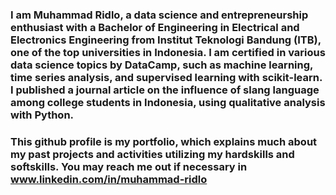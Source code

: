 ### I am Muhammad Ridlo, a data science and entrepreneurship enthusiast with a Bachelor of Engineering in Electrical and Electronics Engineering from Institut Teknologi Bandung (ITB), one of the top universities in Indonesia. I am certified in various data science topics by DataCamp, such as machine learning, time series analysis, and supervised learning with scikit-learn. I published a journal article on the influence of slang language among college students in Indonesia, using qualitative analysis with Python.

### This github profile is my portfolio, which explains much about my past projects and activities utilizing my hardskills and softskills. You may reach me out if necessary in www.linkedin.com/in/muhammad-ridlo


<!--
**muhridlo24/muhridlo24** is a ✨ _special_ ✨ repository because its `README.md` (this file) appears on your GitHub profile.

Here are some ideas to get you started:

- 🔭 I’m currently working on ...
- 🌱 I’m currently learning ...
- 👯 I’m looking to collaborate on ...
- 🤔 I’m looking for help with ...
- 💬 Ask me about ...
- 📫 How to reach me: ...
- 😄 Pronouns: ...
- ⚡ Fun fact: ...
-->
